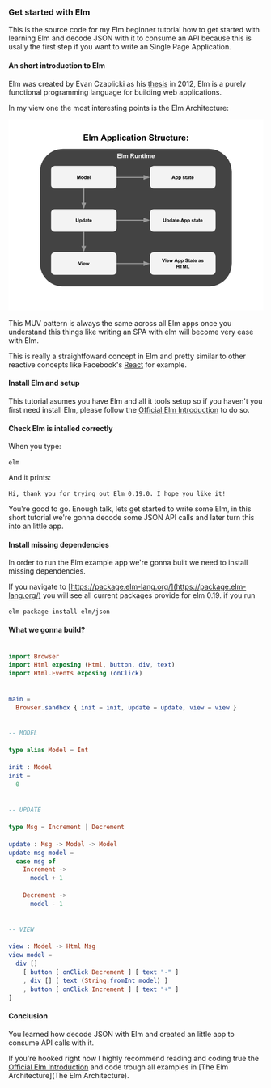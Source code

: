 ### Get started with Elm

This is the source code for my Elm beginner tutorial how to get started with learning Elm and decode JSON with it to consume an API because this is usally the first step if you want to write an Single Page Application.

#### An short introduction to Elm 

Elm was created by Evan Czaplicki as his [thesis](https://www.seas.harvard.edu/sites/default/files/files/archived/Czaplicki.pdf) in 2012, Elm is a purely functional programming language for building web applications.

In my view one the most interesting points is the Elm Architecture:

![Model-Update-View](img/Model-Update-View.png)

This MUV pattern is always the same across all Elm apps once you understand this things like writing an SPA with elm will become very ease with Elm.

This is really a straightfoward concept in Elm and pretty similar to other reactive concepts like Facebook's [React](https://reactjs.org/) for example.

#### Install Elm and setup

This tutorial asumes you have Elm and all it tools setup so if you haven't you first need install Elm,
please follow the [Official Elm Introduction](https://guide.elm-lang.org/install.html) to do so.

#### Check Elm is intalled correctly

When you type:

```elm```

And it prints:

``` Hi, thank you for trying out Elm 0.19.0. I hope you like it! ```

You're good to go. Enough talk,  lets get started to write some Elm,
in this short tutorial we're gonna decode some JSON API calls and later turn this into an little app.

#### Install missing dependencies

In order to run the Elm example app we're gonna built we need to install missing dependencies.

If you navigate to [https://package.elm-lang.org/](https://package.elm-lang.org/) you will see all current
packages provide for elm 0.19.
if you run

``` elm package install elm/json ```


#### What we gonna build?

``` elm 

import Browser
import Html exposing (Html, button, div, text)
import Html.Events exposing (onClick)


main =
  Browser.sandbox { init = init, update = update, view = view }


-- MODEL

type alias Model = Int

init : Model
init =
  0


-- UPDATE

type Msg = Increment | Decrement

update : Msg -> Model -> Model
update msg model =
  case msg of
    Increment ->
      model + 1

    Decrement ->
      model - 1


-- VIEW

view : Model -> Html Msg
view model =
  div []
    [ button [ onClick Decrement ] [ text "-" ]
    , div [] [ text (String.fromInt model) ]
    , button [ onClick Increment ] [ text "+" ]
]

```

#### Conclusion

You learned how decode JSON with Elm and created an little app to consume API calls
with it.

If you're hooked right now I highly recommend reading and coding true the
[Official Elm Introduction](https://guide.elm-lang.org/) and code trough all examples in [The Elm Architecture](The Elm Architecture).



